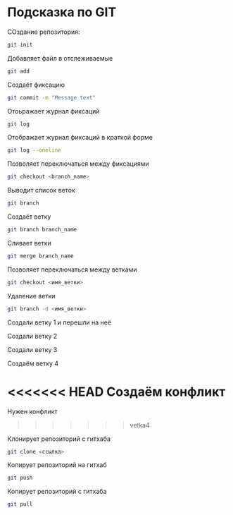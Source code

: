 # Подсказка по GIT

СОздание репозитория:
```sh
git init
```
Добавляет файл в отслеживаемые
```sh
git add
```
Создаёт фиксацию
```sh
git commit -m "Message text"
```
Отоьражает журнал фиксаций
```sh
git log
```
Отображает журнал фиксаций в краткой форме
```sh
git log --oneline
```
Позволяет переключаться между фиксациями
```sh
git checkout <branch_name>
```

Выводит список веток
```sh
git branch
```

Создаёт ветку
```sh
git branch branch_name
```

Сливает ветки
```sh
git merge branch_name
```

Позволяет переключаться между ветками
```sh
git checkout <имя_ветки>
```
Удаление ветки
```sh
git branch -d <имя_ветки>
```

Создали ветку 1 и перешли на неё

Создали ветку 2

Создали ветку 3

Создаём ветку 4

<<<<<<< HEAD
Создаём конфликт
=======
Нужен конфликт
>>>>>>> vetka4

Клонирует репозиторий с гитхаба
```sh 
git clone <ссылка>
```

Копирует репозиторий на гитхаб
```sh
git push
```

Копирует репозиторий с гитхаба
```sh
git pull
```
